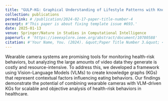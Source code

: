 ```yaml
---
title: "GULP-KG: Graphical Understanding of Lifestyle Patterns with Knowledge Graphs"
collection: publications
permalink: # /publication/2024-02-17-paper-title-number-4
excerpt: #'This paper is about fixing template issue #693.'
date: 2025-01-13
venue: Springer/Nature in Studies in Computational Intelligence
paperurl: # 'https://ieeexplore.ieee.org/abstract/document/10780588'
citation: #'Your Name, You. (2024). &quot;Paper Title Number 3.&quot; <i>GitHub Journal of Bugs</i>. 1(3).'
---
```


Wearable camera systems are promising tools for monitoring health-risk behaviors, but analyzing the large amounts of video data they generate is costly and resource-intensive. To address this, we developed a framework using Vision-Language Models (VLMs) to create knowledge graphs (KGs) that represent contextual factors influencing eating behaviors. Our findings demonstrate the potential of combining wearable cameras with VLM-driven KGs for scalable and objective analysis of health-risk behaviors in healthcare.
